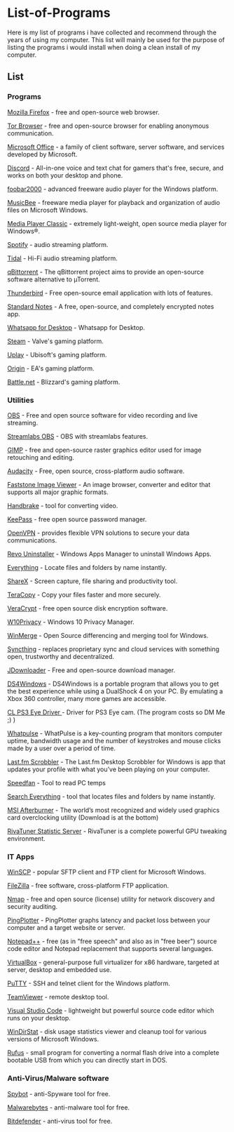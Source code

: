 # List-of-Programs
Here is my list of programs i have collected and recommend through the years of using my computer. This list will mainly be used for the purpose of listing the programs i would install when doing a clean install of my computer.

## List

### Programs

[Mozilla Firefox](https://www.mozilla.org/en-US/firefox/new/) - free and open-source web browser.

[Tor Browser](https://www.torproject.org/) -  free and open-source browser for enabling anonymous communication.

[Microsoft Office](https://www.office.com/) - a family of client software, server software, and services developed by Microsoft.
 
 [Discord](https://discordapp.com/) - All-in-one voice and text chat for gamers that's free, secure, and works on both your desktop and phone. 

 [foobar2000](https://www.foobar2000.org/) - advanced freeware audio player for the Windows platform. 
 
 [MusicBee](https://getmusicbee.com/) -  freeware media player for playback and organization of audio files on Microsoft Windows.
 
 [Media Player Classic](https://mpc-hc.org/) - extremely light-weight, open source media player for Windows®.
 
 [Spotify](https://www.spotify.com/) - audio streaming platform.
 
 [Tidal](https://offer.tidal.com/download) - Hi-Fi audio streaming platform.
 
 [qBittorrent](https://www.qbittorrent.org/) - The qBittorrent project aims to provide an open-source software alternative to µTorrent.
 
 [Thunderbird](https://www.thunderbird.net) - Free open-source email application with lots of features.
 
 [Standard Notes](https://standardnotes.org/) - A free, open-source, and completely encrypted notes app.

 [Whatsapp for Desktop](https://www.whatsapp.com/download/) - Whatsapp for Desktop.
 
 [Steam](https://store.steampowered.com/about/) - Valve's gaming platform.
 
 [Uplay](https://uplay.ubisoft.com) - Ubisoft's gaming platform.
 
 [Origin](https://www.origin.com/deu/en-us/store/download) - EA's gaming platform.
 
 [Battle.net](https://www.blizzard.com/en-us/apps/battle.net/desktop) - Blizzard's gaming platform.
 
### Utilities

[OBS](https://obsproject.com/) - Free and open source software for video recording and live streaming.

[Streamlabs OBS](https://streamlabs.com/) - OBS with streamlabs features.

[GIMP](https://www.gimp.org/) - free and open-source raster graphics editor used for image retouching and editing.

[Audacity](https://www.audacityteam.org/) - Free, open source, cross-platform audio software.

[Faststone Image Viewer](https://www.faststone.org/) - An image browser, converter and editor that supports all major graphic formats.

[Handbrake](https://handbrake.fr/) - tool for converting video.

[KeePass](https://keepass.info/) - free open source password manager.

[OpenVPN](https://openvpn.net/) - provides flexible VPN solutions to secure your data communications.

[Revo Uninstaller](https://www.revouninstaller.com/) - Windows Apps Manager to uninstall Windows Apps.

[Everything](https://www.voidtools.com/) - Locate files and folders by name instantly.

[ShareX](https://getsharex.com/) - Screen capture, file sharing and productivity tool.

[TeraCopy](https://www.codesector.com/teracopy) - Copy your files faster and more securely.

[VeraCrypt](https://www.veracrypt.fr/en/Downloads.html) - free open source disk encryption software.

[W10Privacy](https://www.winprivacy.de/english-home/) - Windows 10 Privacy Manager.

[WinMerge](http://winmerge.org/?lang=en) - Open Source differencing and merging tool for Windows.

[Syncthing](https://syncthing.net/) - replaces proprietary sync and cloud services with something open, trustworthy and decentralized.

[JDownloader](http://www.jdownloader.org/jdownloader2) - Free and open-source download manager.

[DS4Windows](https://github.com/Jays2Kings/DS4Windows/releases) - DS4Windows is a portable program that allows you to get the best experience while using a DualShock 4 on your PC. By emulating a Xbox 360 controller, many more games are accessible.

[CL PS3 Eye Driver ](https://codelaboratories.com/downloads) - Driver for PS3 Eye cam. (The program costs so DM Me ;) )

[Whatpulse](https://whatpulse.org/) - WhatPulse is a key-counting program that monitors computer uptime, bandwidth usage and the number of keystrokes and mouse clicks made by a user over a period of time. 

[Last.fm Scrobbler](https://www.last.fm/about/trackmymusic) - The Last.fm Desktop Scrobbler for Windows is app that updates your profile with what you’ve been playing on your computer.

[Speedfan](http://www.almico.com/sfdownload.php) - Tool to read PC temps

[Search Everything](https://www.voidtools.com/) - tool that locates files and folders by name instantly.

[MSI Afterburner](https://www.msi.com/page/afterburner) - The world’s most recognized and widely used graphics card overclocking utility (Download is at the bottom)

[RivaTuner Statistic Server](https://www.guru3d.com/content-page/rivatuner.html) - RivaTuner is a complete powerful GPU tweaking environment.

### IT Apps

[WinSCP](https://winscp.net/eng/download.php) - popular SFTP client and FTP client for Microsoft Windows.

[FileZilla](https://filezilla-project.org/) - free software, cross-platform FTP application.

[Nmap](https://nmap.org/) - free and open source (license) utility for network discovery and security auditing.

[PingPlotter](https://www.pingplotter.com/) - PingPlotter graphs latency and packet loss between your computer and a target website or server.

[Notepad++](https://notepad-plus-plus.org/) - free (as in "free speech" and also as in "free beer") source code editor and Notepad replacement that supports several languages.

[VirtualBox](https://www.virtualbox.org/wiki/Downloads) - general-purpose full virtualizer for x86 hardware, targeted at server, desktop and embedded use. 

[PuTTY](https://www.putty.org/) - SSH and telnet client for the Windows platform.

[TeamViewer](https://www.teamviewer.com/en/) - remote desktop tool.

[Visual Studio Code](https://code.visualstudio.com/) - lightweight but powerful source code editor which runs on your desktop.

[WinDirStat](https://windirstat.net/) - disk usage statistics viewer and cleanup tool for various versions of Microsoft Windows.

[Rufus](https://rufus.ie/) - small program for converting a normal flash drive into a complete bootable USB from which you can directly start in DOS.

### Anti-Virus/Malware software

[Spybot](https://www.safer-networking.org/products/spybot-free-edition/) - anti-Spyware tool for free.

[Malwarebytes](https://www.malwarebytes.com/) - anti-malware tool for free.

[Bitdefender](https://www.bitdefender.com/) - anti-virus tool for free.





